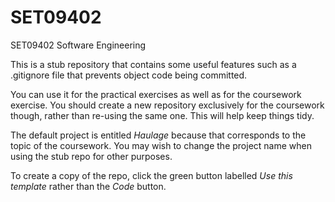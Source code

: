 # SET09402
SET09402 Software Engineering

This is a stub repository that contains some useful features such as a .gitignore file that prevents object code being committed.

You can use it for the practical exercises as well as for the coursework exercise. You should create a new repository exclusively for the coursework though, rather than re-using the same one. This will help keep things tidy.

The default project is entitled *Haulage* because that corresponds to the topic of the coursework. You may wish to change the project name when using the stub repo for other purposes.

To create a copy of the repo, click the green button labelled *Use this template* rather than the *Code* button.
